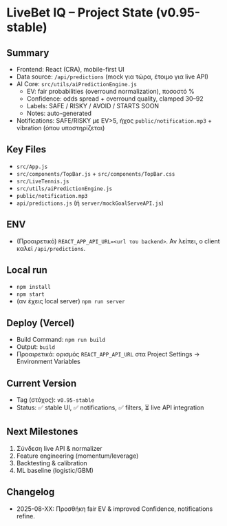 # LiveBet IQ – Project State (v0.95-stable)

## Summary
- Frontend: React (CRA), mobile-first UI
- Data source: `/api/predictions` (mock για τώρα, έτοιμο για live API)
- AI Core: `src/utils/aiPredictionEngine.js`
  - EV: fair probabilities (overround normalization), ποσοστό %
  - Confidence: odds spread + overround quality, clamped 30–92
  - Labels: SAFE / RISKY / AVOID / STARTS SOON
  - Notes: auto-generated
- Notifications: SAFE/RISKY με EV>5, ήχος `public/notification.mp3` + vibration (όπου υποστηρίζεται)

## Key Files
- `src/App.js`
- `src/components/TopBar.js` + `src/components/TopBar.css`
- `src/LiveTennis.js`
- `src/utils/aiPredictionEngine.js`
- `public/notification.mp3`
- `api/predictions.js` (ή `server/mockGoalServeAPI.js`)

## ENV
- (Προαιρετικό) `REACT_APP_API_URL=<url του backend>`. Αν λείπει, ο client καλεί `/api/predictions`.

## Local run
- `npm install`
- `npm start`
- (αν έχεις local server) `npm run server`

## Deploy (Vercel)
- Build Command: `npm run build`
- Output: `build`
- Προαιρετικά: ορισμός `REACT_APP_API_URL` στα Project Settings → Environment Variables

## Current Version
- Tag (στόχος): `v0.95-stable`
- Status: ✅ stable UI, ✅ notifications, ✅ filters, ⏳ live API integration

## Next Milestones
1) Σύνδεση live API & normalizer
2) Feature engineering (momentum/leverage)
3) Backtesting & calibration
4) ML baseline (logistic/GBM)

## Changelog
- 2025-08-XX: Προσθήκη fair EV & improved Confidence, notifications refine.